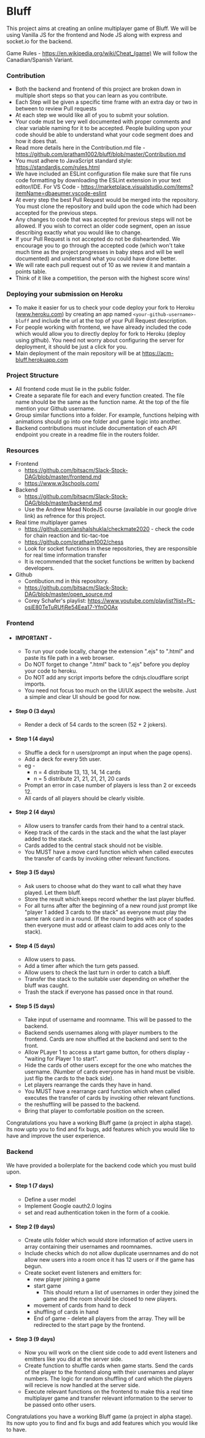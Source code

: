 # Bluff
This project aims at creating an online multiplayer game of Bluff. We will be using Vanilla JS for the frontend and Node JS along with express and socket.io for the backend.

Game Rules - https://en.wikipedia.org/wiki/Cheat_(game) We will follow the Canadian/Spanish Variant.

### Contribution 
- Both the backend and frontend of this project are broken down in multiple short steps so that you can learn as you contribute.
- Each Step will be given a specific time frame with an extra day or two in between to review Pull requests
- At each step we would like all of you to submit your solution.
- Your code must be very well documented with proper comments and clear variable naming for it to be accepted. People building upon your code should be able to understand what your code segment does and how it does that.
- Read more details here in the Contribution.md file - https://github.com/pratham1002/bluff/blob/master/Contribution.md
- You must adhere to JavaScript standard style: https://standardjs.com/rules.html
- We have included an ESLint configuration file make sure that file runs code formatting by downloading the ESLint extension in your text editor/IDE. For VS Code - https://marketplace.visualstudio.com/items?itemName=dbaeumer.vscode-eslint
- At every step the best Pull Request would be merged into the repository. You must clone the repository and build upon the code which had been accepted for the previous steps.
- Any changes to code that was accepted for previous steps will not be allowed. If you wish to correct an older code segment, open an issue describing exactly what you would like to change.
- If your Pull Request is not accepted do not be disheartended. We encourage you to go through the accepted code (which won't take much time as the project progresses in baby steps and will be well documented) and understand what you could have done better.
- We will rate each pull request out of 10 as we review it and mantain a points table.
- Think of it like a competition, the person with the highest score wins!

### Deploying your submission on Heroku
  - To make it easier for us to check your code deploy your fork to Heroku (www.heroku.com) by creating an app named `<your-github-username>-bluff` and include the url at the top of your Pull Request description.
  - For people working with frontend, we have already included the code which would allow you to directly deploy for fork to Heroku (deploy using github). You need not worry about configuring the server for deployment, it should be just a click for you.
  - Main deployment of the main repository will be at https://acm-bluff.herokuapp.com

### Project Structure
- All frontend code must lie in the public folder.
- Create a separate file for each and every function created. The file name should be the same as the function name. At the top of the file mention your Github username.
- Group similar functions into a folder. For example, functions helping with animations should go into one folder and game logic into another.
- Backend contributions must include documentation of each API endpoint you create in a readme file in the routers folder.

### Resources
- Frontend 
  - https://github.com/bitsacm/Slack-Stock-DAG/blob/master/frontend.md
  - https://www.w3schools.com/
- Backend 
  - https://github.com/bitsacm/Slack-Stock-DAG/blob/master/backend.md
  - Use the Andrew Mead NodeJS course (available in our google drive link) as refrence for this project.
- Real time multiplayer games
  - https://github.com/anshalshukla/checkmate2020 - check the code for chain reaction and tic-tac-toe
  - https://github.com/pratham1002/chess
  - Look for socket functions in these repositories, they are responsible for real time information transfer
  - It is recommended that the socket functions be written by backend developers.
- Github 
  - Contibution.md in this repository.
  - https://github.com/bitsacm/Slack-Stock-DAG/blob/master/open_source.md
  - Corey Schafer's playlist: https://www.youtube.com/playlist?list=PL-osiE80TeTuRUfjRe54Eea17-YfnOOAx
  
### Frontend
- #### IMPORTANT - 
  - To run your code locally, change the extension ".ejs" to ".html" and paste its file path in a web browser.
  - Do NOT forget to change ".html" back to ".ejs" before you deploy your code to heroku.
  - Do NOT add any script imports before the cdnjs.cloudflare script imports. 
  - You need not focus too much on the UI/UX aspect the website. Just a simple and clear UI should be good for now.
- #### Step 0 (3 days)
  - Render a deck of 54 cards to the screen (52 + 2 jokers).
  
- #### Step 1 (4 days)
  - Shuffle a deck for n users(prompt an input when the page opens).
  - Add a deck for every 5th user.
  - eg - 
    - n = 4 distribute 13, 13, 14, 14 cards
    - n = 5 distribute 21, 21, 21, 21, 20 cards
  - Prompt an error in case number of players is less than 2 or exceeds 12.
  - All cards of all players should be clearly visible.
  
- #### Step 2 (4 days)
  - Allow users to transfer cards from their hand to a central stack. 
  - Keep track of the cards in the stack and the what the last player added to the stack.
  - Cards added to the central stack should not be visible.
  - You MUST have a move card function which when called executes the transfer of cards by invoking other relevant functions.

- #### Step 3 (5 days)
  - Ask users to choose what do they want to call what they have played. Let them bluff.
  - Store the result which keeps record whether the last player bluffed.
  - For all turns after after the beginning of a new round just prompt like "player 1 added 3 cards to the stack" as everyone must play the same rank card in a round. (If the round begins with ace of spades then everyone must add or atleast claim to add aces only to the stack).
  
- #### Step 4 (5 days)
  - Allow users to pass. 
  - Add a timer after which the turn gets passed.
  - Allow users to check the last turn in order to catch a bluff.
  - Transfer the stack to the suitable user depending on whether the bluff was caught.
  - Trash the stack if everyone has passed once in that round.
 
- #### Step 5 (5 days)
  - Take input of username and roomname. This will be passed to the backend.
  - Backend sends usernames along with player numbers to the frontend. Cards are now shuffled at the backend and sent to the front.
  - Allow PLayer 1 to access a start game button, for others display - "waiting for Player 1 to start".
  - Hide the cards of other users except for the one who matches the username. (Number of cards everyone has in hand must be visible. just flip the cards to the back side).
  - Let players rearrange the cards they have in hand.
  - You MUST have a rearrange card function which when called executes the transfer of cards by invoking other relevant functions.
  - the reshuffling will be passed to the backend.
  - Bring that player to comfortable position on the screen.
  
Congratulations you have a working Bluff game (a project in alpha stage). Its now upto you to find and fix bugs, add features which you would like to have and improve the user experience.
  
### Backend
We have provided a boilerplate for the backend code which you must build upon.
- #### Step 1 (7 days)
  - Define a user model
  - Implement Google oauth2.0 logins
  - set and read authentication token in the form of a cookie.
- #### Step 2 (9 days)
  - Create utils folder which would store information of active users in array containing their usernames and roomnames.
  - Include checks which do not allow duplicate usernnames and do not allow new users into a room once it has 12 users or if the game has begun.
  - Create socket event listeners and emitters for:
    - new player joining a game
    - start game
      - This should return a list of usernames in order they joined the game and the room should be closed to new players.
    - movement of cards from hand to deck
    - shuffling of cards in hand
    - End of game - delete all players from the array. They will be redirected to the start page by the frontend.
    
 - #### Step 3 (9 days)
    - Now you will work on the client side code to add event listeners and emitters like you did at the server side.
    - Create function to shuffle cards when game starts. Send the cards of the player to the frontend along with their usernames and player numbers. The logic for random shuffling of card which the players will recieve is now handled at the server side.
    - Execute relevant functions on the frontend to make this a real time multiplayer game and transfer relevant information to the server to be passed onto other users.
  
Congratulations you have a working Bluff game (a project in alpha stage). Its now upto you to find and fix bugs and add features which you would like to have.
